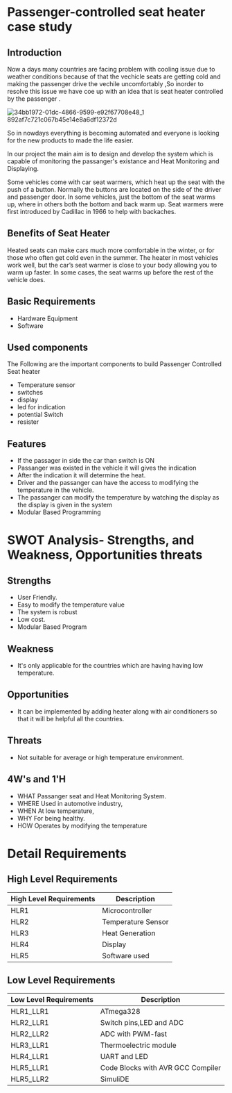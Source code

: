 
# Passenger-controlled seat heater case study
## Introduction
 Now a days many countries are facing problem with cooling issue due to weather conditions because of that the vechicle seats are getting cold and making the passenger drive the vechile uncomfortably ,So inorder to resolve this issue we have coe up with an idea that is seat heater controlled by the passenger .
 
  ![34bb1972-01dc-4866-9599-e92f67708e48_1 892af7c721c067b45e14e8a6df12372d](https://user-images.githubusercontent.com/101246744/164894925-40a9c99f-ad6e-425f-8942-84471c3402f8.jpeg)


So in nowdays everything is becoming automated and everyone is looking for the new products to made the life easier.

In our project the main aim is to design and develop the system which is capable of monitoring the passanger's existance and Heat Monitoring and Displaying.

Some vehicles come with car seat warmers, which heat up the seat with the push of a button. Normally the buttons are located on the side of the driver and passenger door. In some vehicles, just the bottom of the seat warms up, where in others both the bottom and back warm up. Seat warmers were first introduced by Cadillac in 1966 to help with backaches.

## Benefits of Seat Heater
Heated seats can make cars much more comfortable in the winter, or for those who often get cold even in the summer. The heater in most vehicles work well, but the car’s seat warmer is close to your body allowing you to warm up faster. In some cases, the seat warms up before the rest of the vehicle does.
## Basic Requirements 

* Hardware Equipment
* Software


## Used components
The Following are the important components to build Passenger Controlled Seat heater
 * Temperature sensor
 * switches
 * display
 * led for indication
 * potential Switch
 * resister
## Features
 * If the passager in side the car than switch is ON
 * Passanger was existed in the vehicle it will gives the indication
 * After the indication it will determine the heat.
 * Driver and the passanger can have the access to modifying the temperature in the vehicle.
 * The passanger can modify the temperature by watching the display as the display is given in the system
 * Modular Based Programming
# SWOT Analysis- Strengths, and Weakness, Opportunities threats
## Strengths
 * User Friendly.
 * Easy to modify the temperature value
 * The system is robust
 * Low cost.
 * Modular Based Program
## Weakness
 * It's only applicable for the countries which are having having low temperature.
## Opportunities
 * It can be implemented by adding heater along with air conditioners so that it will be helpful all the countries.
## Threats
 * Not suitable for average or high temperature environment.
## 4W's and 1'H
 * WHAT Passanger seat and Heat Monitoring System.
 * WHERE Used in automotive industry,
 * WHEN At low temperature,
 * WHY For being healthy.
 * HOW Operates by modifying the temperature
 
# Detail Requirements

## High Level Requirements

| High Level Requirements | Description |
|---- | ------------- | 
| HLR1 | Microcontroller |
| HLR2 | Temperature Sensor |
| HLR3 | Heat Generation |
| HLR4 | Display |
| HLR5 | Software used |

## Low Level Requirements

| Low Level Requirements | Description |
|---- | ------------- | 
| HLR1_LLR1 | ATmega328 |
| HLR2_LLR1 | Switch pins,LED and ADC |
| HLR2_LLR2 | ADC with PWM-fast |
| HLR3_LLR1 | Thermoelectric module |
| HLR4_LLR1 | UART and LED |
| HLR5_LLR1 | Code Blocks with AVR GCC Compiler |
| HLR5_LLR2 | SimuliDE |




